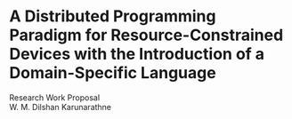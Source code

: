 # A Distributed Programming Paradigm for Resource-Constrained Devices with the Introduction of a Domain-Specific Language

Research Work Proposal  
W. M. Dilshan Karunarathne  

